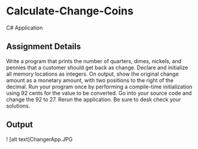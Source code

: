 # Calculate-Change-Coins
C# Application

## Assignment Details
Write a program that prints the number of quarters, dimes, nickels, and pennies that a customer should get back as change. Declare and initialize all memory locations as integers. On output, show the original change amount as a monetary amount, with two positions to the right of the decimal. Run your program once by performing a compile-time initialization using 92 cents for the value to be converted. Go into your source code and change the 92 to 27. Rerun the application. Be sure to desk check your solutions. 

## Output

! [alt text]ChangerApp.JPG
